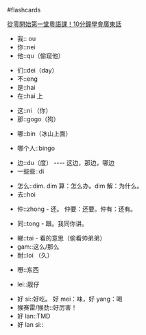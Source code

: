 #flashcards 

[從零開始第一堂粵語課！10分鐘學會廣東話](https://youtu.be/KI5bKz68_Hk) 
- 我:: ou <!--SR:!2024-03-20-15-52,250,250-->
- 你::nei <!--SR:!2024-04-08-23-05,269.3,270-->
- 他::qu（偷窥他）
<!--SR:!2023-12-25,3,250-->
- 们::dei（day） <!--SR:!2024-03-24-03-53,253.5,250-->
- 不::eng <!--SR:!2024-03-16-23-00,246.3,250-->
- 是::hai <!--SR:!2024-02-28-15-53,229,250-->
- 在::hai 上
<!--SR:!2023-12-25,3,250-->
- 这::ni （你） <!--SR:!2024-03-20-11-02,249.8,250-->
- 那::gogo（狗）
<!--SR:!2023-12-25,3,250-->
- 哪::bin（冰山上面）
<!--SR:!2023-12-25,3,250-->
- 哪个人::bingo
<!--SR:!2023-12-25,3,250-->
- 边::du（度） ---- 这边，那边，哪边 <!--SR:!2024-02-28-04-10,228.5,250-->
- 一些些::di
<!--SR:!2023-12-25,3,250-->
- 怎么::dim.  dim 算：怎么办。dim 解：为什么。 <!--SR:!2024-03-04-16-08,234,250-->
- 去::hoi
<!--SR:!2023-12-25,3,250-->
- 仲::zhong - 还。   仲要：还要。仲有：还有。
<!--SR:!2023-12-25,3,250-->
- 同::tong - 跟。我同你讲。
<!--SR:!2023-12-25,3,250-->
- 睇::tai - 看的意思（偷看帅弟弟） <!--SR:!2024-03-19-11-02,248.8,250-->
- gam::这么/那么 <!--SR:!2024-03-17-04-09,246.5,250-->
- 耐::loi （久）
<!--SR:!2023-12-25,3,250-->
- 嘢::东西
<!--SR:!2023-12-25,3,250-->
- lei::靓仔
<!--SR:!2023-12-25,3,250-->
- 好 si::好吃。   好 mei：味，好 yang：喝 <!--SR:!2024-04-13-18-18,274.1,270-->
- 猴赛雷/猴劲::好厉害！ <!--SR:!2024-04-18-01-45,278.4,270-->
- 好 lan::TMD <!--SR:!2024-03-14-03-52,243.5,250-->
- 好 lan si::
<!--SR:!2023-12-30,8,250-->